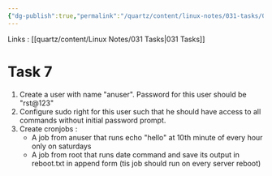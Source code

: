 ```yaml
---
{"dg-publish":true,"permalink":"/quartz/content/linux-notes/031-tasks/031-7-task-7/","noteIcon":"","created":"2023-10-14T22:10:59.695+05:30","updated":"2023-10-13T17:12:06.591+05:30"}
---
```


Links : [[quartz/content/Linux Notes/031 Tasks\|031 Tasks]]

# Task 7

1. Create a user with name "anuser". Password for this user should be "rst@123"
2. Configure sudo right for this user such that he should have access to all commands without initial password prompt.
3. Create cronjobs :
	- A job from anuser that runs echo "hello" at 10th minute of every hour only on saturdays
	- A job from root that runs date command and save its output in reboot.txt in append form (tis job should run on every server reboot)